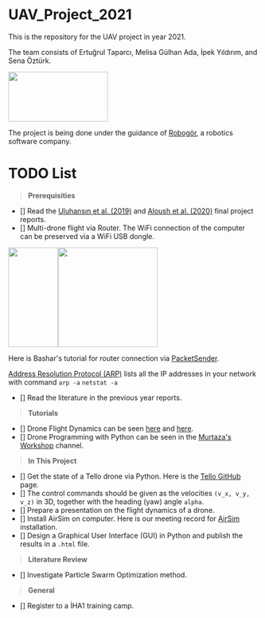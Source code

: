# UAV_Project_2021
This is the repository for the UAV project in year 2021. 

The team consists of Ertuğrul Taparcı, Melisa Gülhan Ada, İpek Yıldırım, and Sena Öztürk.

<img src="https://robogor.com/wp-content/uploads/robogor-logo.png " width="200" height="100">

The project is being done under the guidance of [Robogör](https://robogor.com/), a robotics software company.


# TODO List

> **Prerequisities**
- [] Read the [Uluhansın et al. (2019)](https://drive.google.com/file/d/1SvxjoTgBtMhEw7FkK61PPhNAt3kecfEz/view?usp=sharing) and [Aloush et al. (2020)](https://drive.google.com/open?id=1xy0_IOHqHzSTdkWK07TeWwX-RwiO4Jf7&authuser=banu.kabakulak%40gmail.com&usp=drive_fs) final project reports.
- [] Multi-drone flight via Router. The WiFi connection of the computer can be preserved via a WiFi USB dongle. 

<img src="https://m.media-amazon.com/images/I/41jw7BtdfFL._AC_UL480_FMwebp_QL65_.jpg" width="100" height="200"><img src="https://productimages.hepsiburada.net/s/6/550/9728714801202.jpg/format:webp" width="200" height="200">

Here is Bashar's tutorial for router connection via [PacketSender](https://youtu.be/T4ISyGfzwqI).
  
  [Address Resolution Protocol (ARP)](https://www.youtube.com/watch?v=v_tI6B2bicM)
lists all the IP addresses in your network with command ``arp -a``
``netstat -a``
- [] Read the literature in the previous year reports. 

> **Tutorials**
- [] Drone Flight Dynamics can be seen [here](https://www.youtube.com/watch?v=C0KBu2ihp-s) and [here](https://www.youtube.com/watch?v=N_XneaFmOmU).
- [] Drone Programming with Python can be seen in the [Murtaza's Workshop](https://www.youtube.com/watch?v=LmEcyQnfpDA) channel. 

> **In This Project**
- [] Get the state of a Tello drone via Python. Here is the [Tello GitHub](https://github.com/damiafuentes/DJITelloPy/blob/master/djitellopy/tello.py) page.
- [] The control commands should be given as the velocities  ``(v_x, v_y, v_z)`` in 3D, together with the heading (yaw) angle ``alpha``. 
- [] Prepare a presentation on the flight dynamics of a drone. 
- [] Install AirSim on computer. Here is our meeting record for [AirSim](https://youtu.be/0_iNuuqMBHI) installation. 
- [] Design a Graphical User Interface (GUI) in Python and publish the results in a ``.html`` file. 

> **Literature Review**
- [] Investigate Particle Swarm Optimization method. 

> **General**
- [] Register to a İHA1 training camp. 
